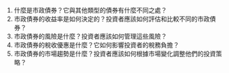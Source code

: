 

1. 什麼是市政債券？它與其他類型的債券有什麼不同之處？
2. 市政債券的收益率是如何決定的？投資者應該如何評估和比較不同的市政債券？
3. 市政債券的風險是什麼？投資者應該如何管理這些風險？
4. 市政債券的稅收優惠是什麼？它如何影響投資者的稅務負擔？
5. 市政債券的市場趨勢是什麼？投資者應該如何根據市場變化調整他們的投資策略？